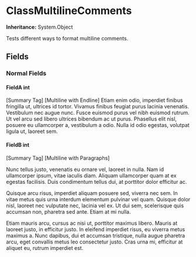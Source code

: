 # ClassMultilineComments

**Inheritance:** System.Object  
  
Tests different ways to format multiline comments.

## Fields

### Normal Fields

#### FieldA int

[Summary Tag] [Multiline with Endline]
            Etiam enim odio, imperdiet finibus fringilla 
            ut, ultrices id tortor. Vivamus finibus feugiat 
            purus lacinia venenatis. Vestibulum nec augue 
            nunc. Fusce euismod purus vel nibh euismod rutrum. 
            Ut vel arcu sed libero ultrices bibendum ac ut 
            purus. Phasellus elit nisl, posuere eu ullamcorper 
            a, vestibulum a odio. Nulla id odio egestas, 
            volutpat ligula ut, laoreet sem.

#### FieldB int

[Summary Tag] [Multiline with Paragraphs]

Nunc tellus justo, venenatis eu ornare vel, laoreet in nulla. Nam id ullamcorper ipsum, vitae iaculis diam. Aliquam ullamcorper quam at ex egestas facilisis. Duis condimentum tellus dui, at porttitor dolor efficitur ac.

Quisque arcu risus, imperdiet aliquam posuere sed, viverra nec sem. In vitae metus quis urna interdum elementum pulvinar vel quam. Quisque dolor nisl, laoreet nec vulputate nec, lacinia vel ex. Ut dui sem, scelerisque quis accumsan non, pharetra sed ante. Etiam at mi nulla.

Etiam mauris arcu, cursus ac nisi ut, porttitor maximus libero. Mauris at laoreet justo, in efficitur justo. In eleifend imperdiet risus, eu viverra metus maximus a. Nunc dapibus, dui et accumsan tristique, nulla augue pharetra arcu, eget convallis metus leo consectetur justo. Cras urna mi, efficitur at aliquet eu, rutrum imperdiet est.

